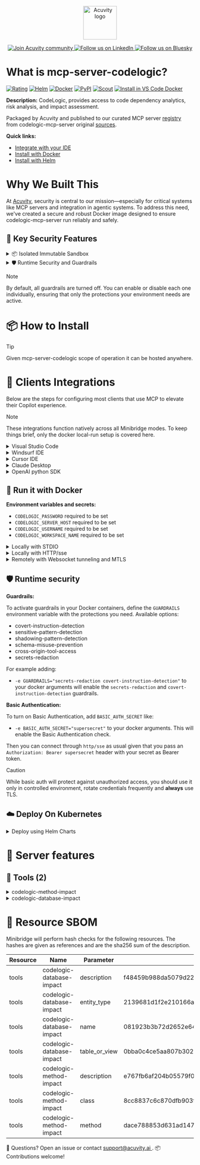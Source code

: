 <p align="center">
  <a href="https://acuvity.ai">
    <picture>
      <img src="https://mma.prnewswire.com/media/2544052/Acuvity__Logo.jpg" height="90" alt="Acuvity logo"/>
    </picture>
  </a>
</p>
<p align="center">
  <a href="https://discord.gg/BkU7fBkrNk">
    <img src="https://img.shields.io/badge/Acuvity-Join-7289DA?logo=discord&logoColor=fff" alt="Join Acuvity community" />
  </a>
<a href="https://www.linkedin.com/company/acuvity/">
    <img src="https://img.shields.io/badge/LinkedIn-Follow-7289DA" alt="Follow us on LinkedIn" />
  </a>
<a href="https://bsky.app/profile/acuvity.bsky.social">
    <img src="https://img.shields.io/badge/Bluesky-Follow-7289DA"?logo=bluesky&logoColor=fff" alt="Follow us on Bluesky" />
  </a>
</p>


# What is mcp-server-codelogic?

[![Rating](https://img.shields.io/badge/B-3775A9?label=Rating)](https://docs.anthropic.com/en/docs/build-with-claude/tool-use/implement-tool-use#best-practices-for-tool-definitions)
[![Helm](https://img.shields.io/badge/1.0.0-3775A9?logo=helm&label=Charts&logoColor=fff)](https://hub.docker.com/r/acuvity/mcp-server-codelogic/tags/)
[![Docker](https://img.shields.io/docker/image-size/acuvity/mcp-server-codelogic/1.0.2?logo=docker&logoColor=fff&label=1.0.2)](https://hub.docker.com/r/acuvity/mcp-server-codelogic)
[![PyPI](https://img.shields.io/badge/1.0.2-3775A9?logo=pypi&logoColor=fff&label=codelogic-mcp-server)](https://github.com/CodeLogicIncEngineering/codelogic-mcp-server)
[![Scout](https://img.shields.io/badge/Active-3775A9?logo=docker&logoColor=fff&label=Scout)](https://hub.docker.com/r/acuvity/mcp-server-fetch/)
[![Install in VS Code Docker](https://img.shields.io/badge/VS_Code-One_click_install-0078d7?logo=githubcopilot)](https://insiders.vscode.dev/redirect/mcp/install?name=mcp-server-codelogic&config=%7B%22args%22%3A%5B%22run%22%2C%22-i%22%2C%22--rm%22%2C%22--read-only%22%2C%22-e%22%2C%22CODELOGIC_PASSWORD%22%2C%22-e%22%2C%22CODELOGIC_SERVER_HOST%22%2C%22-e%22%2C%22CODELOGIC_USERNAME%22%2C%22-e%22%2C%22CODELOGIC_WORKSPACE_NAME%22%2C%22docker.io%2Facuvity%2Fmcp-server-codelogic%3A1.0.2%22%5D%2C%22command%22%3A%22docker%22%7D)

**Description:** CodeLogic, provides access to code dependency analytics, risk analysis, and impact assessment.

Packaged by Acuvity and published to our curated MCP server [registry](https://mcp.acuvity.ai) from codelogic-mcp-server original [sources](https://github.com/CodeLogicIncEngineering/codelogic-mcp-server).

**Quick links:**

- [Integrate with your IDE](https://github.com/acuvity/mcp-servers-registry/blob/main/mcp-server-codelogic/docker/README.md#-clients-integrations)
- [Install with Docker](https://github.com/acuvity/mcp-servers-registry/tree/main/mcp-server-codelogic/docker/README.md#-run-it-with-docker)
- [Install with Helm](https://github.com/acuvity/mcp-servers-registry/tree/main/mcp-server-codelogic/charts/mcp-server-codelogic/README.md#how-to-install)

# Why We Built This

At [Acuvity](https://acuvity.ai), security is central to our mission—especially for critical systems like MCP servers and integration in agentic systems.
To address this need, we've created a secure and robust Docker image designed to ensure codelogic-mcp-server run reliably and safely.

## 🔐 Key Security Features

<details>
<summary>📦 Isolated Immutable Sandbox </summary>

- **Isolated Execution**: All tools run within secure, containerized sandboxes to enforce process isolation and prevent lateral movement.
- **Non-root by Default**: Enforces least-privilege principles, minimizing the impact of potential security breaches.
- **Read-only Filesystem**: Ensures runtime immutability, preventing unauthorized modification.
- **Version Pinning**: Guarantees consistency and reproducibility across deployments by locking tool and dependency versions.
- **CVE Scanning**: Continuously scans images for known vulnerabilities using [Docker Scout](https://docs.docker.com/scout/) to support proactive mitigation.
- **SBOM & Provenance**: Delivers full supply chain transparency by embedding metadata and traceable build information."
</details>

<details>
<summary>🛡️ Runtime Security and Guardrails</summary>

**Minibridge Integration**: [Minibridge](https://github.com/acuvity/minibridge) establishes secure Agent-to-MCP connectivity, supports Rego/HTTP-based policy enforcement 🕵️, and simplifies orchestration.

The [ARC](https://github.com/acuvity/mcp-servers-registry/tree/main) container includes a [built-in Rego policy](https://github.com/acuvity/mcp-servers-registry/tree/main/mcp-server-codelogic/docker/policy.rego) that enables a set of runtime "guardrails"" to help enforce security, privacy, and correct usage of your services. Below is an overview of each guardrail provided.

### 🔒 Resource Integrity

**Mitigates MCP Rug Pull Attacks**

* **Goal:** Protect users from malicious tool description changes after initial approval, preventing post-installation manipulation or deception.
* **Mechanism:** Locks tool descriptions upon client approval and verifies their integrity before execution. Any modification to the description triggers a security violation, blocking unauthorized changes from server-side updates.

### 🛡️ Gardrails

### Covert Instruction Detection

Monitors incoming requests for hidden or obfuscated directives that could alter policy behavior.

* **Goal:** Stop attackers from slipping unnoticed commands or payloads into otherwise harmless data.
* **Mechanism:** Applies a library of regex patterns and binary‐encoding checks to the full request body. If any pattern matches a known covert channel (e.g., steganographic markers, hidden HTML tags, escape-sequence tricks), the request is rejected.

### Sensitive Pattern Detection

Block user-defined sensitive data patterns (credential paths, filesystem references).

* **Goal:** Block accidental or malicious inclusion of sensitive information that violates data-handling rules.
* **Mechanism:** Runs a curated set of regexes against all payloads and tool descriptions—matching patterns such as `.env` files, RSA key paths, directory traversal sequences.

### Shadowing Pattern Detection

Detects and blocks "shadowing" attacks, where a malicious MCP server sneaks hidden directives into its own tool descriptions to hijack or override the behavior of other, trusted tools.

* **Goal:** Stop a rogue server from poisoning the agent’s logic by embedding instructions that alter how a different server’s tools operate (e.g., forcing all emails to go to an attacker’s address even when the user calls a separate `send_email` tool).
* **Mechanism:** During policy load, each tool description is scanned for cross‐tool override patterns—such as `<IMPORTANT>` sections referencing other tool names, hidden side‐effects, or directives that apply to a different server’s API. Any description that attempts to shadow or extend instructions for a tool outside its own namespace triggers a policy violation and is rejected.

### Schema Misuse Prevention

Enforces strict adherence to MCP input schemas.

* **Goal:** Prevent malformed or unexpected fields from bypassing validations, causing runtime errors, or enabling injections.
* **Mechanism:** Compares each incoming JSON object against the declared schema (required properties, allowed keys, types). Any extra, missing, or mistyped field triggers an immediate policy violation.

### Cross-Origin Tool Access

Controls whether tools may invoke tools or services from external origins.

* **Goal:** Prevent untrusted or out-of-scope services from being called.
* **Mechanism:** Examines tool invocation requests and outgoing calls, verifying each target against an allowlist of approved domains or service names. Calls to any non-approved origin are blocked.

### Secrets Redaction

Automatically masks sensitive values so they never appear in logs or responses.

* **Goal:** Ensure that API keys, tokens, passwords, and other credentials cannot leak in plaintext.
* **Mechanism:** Scans every text output for known secret formats (e.g., AWS keys, GitHub PATs, JWTs). Matches are replaced with `[REDACTED]` before the response is sent or recorded.

## Basic Authentication via Shared Secret

Provides a lightweight auth layer using a single shared token.

* **Mechanism:** Expects clients to send an `Authorization` header with the predefined secret.
* **Use Case:** Quickly lock down your endpoint in development or simple internal deployments—no complex OAuth/OIDC setup required.

These controls ensure robust runtime integrity, prevent unauthorized behavior, and provide a foundation for secure-by-design system operations.


To review the full policy, see it [here](https://github.com/acuvity/mcp-servers-registry/tree/main/mcp-server-codelogic/docker/policy.rego). Alternatively, you can override the default policy or supply your own policy file to use (see [here](https://github.com/acuvity/mcp-servers-registry/tree/main/mcp-server-codelogic/docker/entrypoint.sh) for Docker, [here](https://github.com/acuvity/mcp-servers-registry/tree/main/mcp-server-codelogic/charts/mcp-server-codelogic#minibridge) for Helm charts).

</details>

> [!NOTE]
> By default, all guardrails are turned off. You can enable or disable each one individually, ensuring that only the protections your environment needs are active.


# 📦 How to Install


> [!TIP]
> Given mcp-server-codelogic scope of operation it can be hosted anywhere.

# 🧰 Clients Integrations

Below are the steps for configuring most clients that use MCP to elevate their Copilot experience.

> [!NOTE]
> These integrations function natively across all Minibridge modes.
> To keep things brief, only the docker local-run setup is covered here.

<details>
<summary>Visual Studio Code</summary>

To get started immediately, you can use the "one-click" link below:

[![Install in VS Code Docker](https://img.shields.io/badge/VS_Code-One_click_install-0078d7?logo=githubcopilot)](https://insiders.vscode.dev/redirect/mcp/install?name=mcp-server-codelogic&config=%7B%22args%22%3A%5B%22run%22%2C%22-i%22%2C%22--rm%22%2C%22--read-only%22%2C%22-e%22%2C%22CODELOGIC_PASSWORD%22%2C%22-e%22%2C%22CODELOGIC_SERVER_HOST%22%2C%22-e%22%2C%22CODELOGIC_USERNAME%22%2C%22-e%22%2C%22CODELOGIC_WORKSPACE_NAME%22%2C%22docker.io%2Facuvity%2Fmcp-server-codelogic%3A1.0.2%22%5D%2C%22command%22%3A%22docker%22%7D)

## Global scope

Press `ctrl + shift + p` and type `Preferences: Open User Settings JSON` to add the following section:

```json
{
  "mcp": {
    "servers": {
      "acuvity-mcp-server-codelogic": {
        "env": {
          "CODELOGIC_PASSWORD": "TO_BE_SET",
          "CODELOGIC_SERVER_HOST": "TO_BE_SET",
          "CODELOGIC_USERNAME": "TO_BE_SET",
          "CODELOGIC_WORKSPACE_NAME": "TO_BE_SET"
        },
        "command": "docker",
        "args": [
          "run",
          "-i",
          "--rm",
          "--read-only",
          "-e",
          "CODELOGIC_PASSWORD",
          "-e",
          "CODELOGIC_SERVER_HOST",
          "-e",
          "CODELOGIC_USERNAME",
          "-e",
          "CODELOGIC_WORKSPACE_NAME",
          "docker.io/acuvity/mcp-server-codelogic:1.0.2"
        ]
      }
    }
  }
}
```

## Workspace scope

In your workspace create a file called `.vscode/mcp.json` and add the following section:

```json
{
  "servers": {
    "acuvity-mcp-server-codelogic": {
      "env": {
        "CODELOGIC_PASSWORD": "TO_BE_SET",
        "CODELOGIC_SERVER_HOST": "TO_BE_SET",
        "CODELOGIC_USERNAME": "TO_BE_SET",
        "CODELOGIC_WORKSPACE_NAME": "TO_BE_SET"
      },
      "command": "docker",
      "args": [
        "run",
        "-i",
        "--rm",
        "--read-only",
        "-e",
        "CODELOGIC_PASSWORD",
        "-e",
        "CODELOGIC_SERVER_HOST",
        "-e",
        "CODELOGIC_USERNAME",
        "-e",
        "CODELOGIC_WORKSPACE_NAME",
        "docker.io/acuvity/mcp-server-codelogic:1.0.2"
      ]
    }
  }
}
```

> To pass secrets you should use the `promptString` input type described in the [Visual Studio Code documentation](https://code.visualstudio.com/docs/copilot/chat/mcp-servers).

</details>

<details>
<summary>Windsurf IDE</summary>

In `~/.codeium/windsurf/mcp_config.json` add the following section:

```json
{
  "mcpServers": {
    "acuvity-mcp-server-codelogic": {
      "env": {
        "CODELOGIC_PASSWORD": "TO_BE_SET",
        "CODELOGIC_SERVER_HOST": "TO_BE_SET",
        "CODELOGIC_USERNAME": "TO_BE_SET",
        "CODELOGIC_WORKSPACE_NAME": "TO_BE_SET"
      },
      "command": "docker",
      "args": [
        "run",
        "-i",
        "--rm",
        "--read-only",
        "-e",
        "CODELOGIC_PASSWORD",
        "-e",
        "CODELOGIC_SERVER_HOST",
        "-e",
        "CODELOGIC_USERNAME",
        "-e",
        "CODELOGIC_WORKSPACE_NAME",
        "docker.io/acuvity/mcp-server-codelogic:1.0.2"
      ]
    }
  }
}
```

See [Windsurf documentation](https://docs.windsurf.com/windsurf/mcp) for more info.

</details>

<details>
<summary>Cursor IDE</summary>

Add the following JSON block to your mcp configuration file:
- `~/.cursor/mcp.json` for global scope
- `.cursor/mcp.json` for project scope

```json
{
  "mcpServers": {
    "acuvity-mcp-server-codelogic": {
      "env": {
        "CODELOGIC_PASSWORD": "TO_BE_SET",
        "CODELOGIC_SERVER_HOST": "TO_BE_SET",
        "CODELOGIC_USERNAME": "TO_BE_SET",
        "CODELOGIC_WORKSPACE_NAME": "TO_BE_SET"
      },
      "command": "docker",
      "args": [
        "run",
        "-i",
        "--rm",
        "--read-only",
        "-e",
        "CODELOGIC_PASSWORD",
        "-e",
        "CODELOGIC_SERVER_HOST",
        "-e",
        "CODELOGIC_USERNAME",
        "-e",
        "CODELOGIC_WORKSPACE_NAME",
        "docker.io/acuvity/mcp-server-codelogic:1.0.2"
      ]
    }
  }
}
```

See [cursor documentation](https://docs.cursor.com/context/model-context-protocol) for more information.

</details>
<details>

<summary>Claude Desktop</summary>

In the `claude_desktop_config.json` configuration file add the following section:

```json
{
  "mcpServers": {
    "acuvity-mcp-server-codelogic": {
      "env": {
        "CODELOGIC_PASSWORD": "TO_BE_SET",
        "CODELOGIC_SERVER_HOST": "TO_BE_SET",
        "CODELOGIC_USERNAME": "TO_BE_SET",
        "CODELOGIC_WORKSPACE_NAME": "TO_BE_SET"
      },
      "command": "docker",
      "args": [
        "run",
        "-i",
        "--rm",
        "--read-only",
        "-e",
        "CODELOGIC_PASSWORD",
        "-e",
        "CODELOGIC_SERVER_HOST",
        "-e",
        "CODELOGIC_USERNAME",
        "-e",
        "CODELOGIC_WORKSPACE_NAME",
        "docker.io/acuvity/mcp-server-codelogic:1.0.2"
      ]
    }
  }
}
```

See [Anthropic documentation](https://docs.anthropic.com/en/docs/agents-and-tools/mcp) for more information.
</details>

<details>
<summary>OpenAI python SDK</summary>

## Running locally

```python
async with MCPServerStdio(
    params={
        "env": {"CODELOGIC_PASSWORD":"TO_BE_SET","CODELOGIC_SERVER_HOST":"TO_BE_SET","CODELOGIC_USERNAME":"TO_BE_SET","CODELOGIC_WORKSPACE_NAME":"TO_BE_SET"},
        "command": "docker",
        "args": ["run","-i","--rm","--read-only","-e","CODELOGIC_PASSWORD","-e","CODELOGIC_SERVER_HOST","-e","CODELOGIC_USERNAME","-e","CODELOGIC_WORKSPACE_NAME","docker.io/acuvity/mcp-server-codelogic:1.0.2"]
    }
) as server:
    tools = await server.list_tools()
```

## Running remotely

```python
async with MCPServerSse(
    params={
        "url": "http://<ip>:<port>/sse",
    }
) as server:
    tools = await server.list_tools()
```

See [OpenAI Agents SDK docs](https://openai.github.io/openai-agents-python/mcp/) for more info.

</details>

## 🐳 Run it with Docker

**Environment variables and secrets:**
  - `CODELOGIC_PASSWORD` required to be set
  - `CODELOGIC_SERVER_HOST` required to be set
  - `CODELOGIC_USERNAME` required to be set
  - `CODELOGIC_WORKSPACE_NAME` required to be set


<details>
<summary>Locally with STDIO</summary>

In your client configuration set:

- command: `docker`
- arguments: `run -i --rm --read-only -e CODELOGIC_PASSWORD -e CODELOGIC_SERVER_HOST -e CODELOGIC_USERNAME -e CODELOGIC_WORKSPACE_NAME docker.io/acuvity/mcp-server-codelogic:1.0.2`

</details>

<details>
<summary>Locally with HTTP/sse</summary>

Simply run as:

```console
docker run -it -p 8000:8000 --rm --read-only -e CODELOGIC_PASSWORD -e CODELOGIC_SERVER_HOST -e CODELOGIC_USERNAME -e CODELOGIC_WORKSPACE_NAME docker.io/acuvity/mcp-server-codelogic:1.0.2
```

Then on your application/client, you can configure to use it like:

```json
{
  "mcpServers": {
    "acuvity-mcp-server-codelogic": {
      "url": "http://localhost:8000/sse"
    }
  }
}
```

You might have to use different ports for different tools.

</details>

<details>
<summary>Remotely with Websocket tunneling and MTLS </summary>

> This section assume you are familiar with TLS and certificates and will require:
> - a server certificate with proper DNS/IP field matching your tool deployment.
> - a client-ca used to sign client certificates

1. Start the server in `backend` mode
 - add an environment variable like `-e MINIBRIDGE_MODE=backend`
 - add the TLS certificates (recommended) through a volume let's say `/certs` ex (`-v $PWD/certs:/certs`)
 - instruct minibridge to use those certs with
   - `-e MINIBRIDGE_TLS_SERVER_CERT=/certs/server-cert.pem`
   - `-e MINIBRIDGE_TLS_SERVER_KEY=/certs/server-key.pem`
   - `-e MINIBRIDGE_TLS_SERVER_KEY_PASS=optional`
   - `-e MINIBRIDGE_TLS_SERVER_CLIENT_CA=/certs/client-ca.pem`

2. Start `minibridge` locally in frontend mode:
  - Get [minibridge](https://github.com/acuvity/minibridge) binary for your OS.

In your client configuration, Minibridge works like any other STDIO command.

Example for Claude Desktop:

```json
{
  "mcpServers": {
    "acuvity-mcp-server-codelogic": {
      "command": "minibridge",
      "args": ["frontend", "--backend", "wss://<remote-url>:8000/ws", "--tls-client-backend-ca", "/path/to/ca/that/signed/the/server-cert.pem/ca.pem", "--tls-client-cert", "/path/to/client-cert.pem", "--tls-client-key", "/path/to/client-key.pem"]
    }
  }
}
```

That's it.

Minibridge offers a host of additional features. For step-by-step guidance, please visit the wiki. And if anything’s unclear, don’t hesitate to reach out!

</details>

## 🛡️ Runtime security

**Guardrails:**

To activate guardrails in your Docker containers, define the `GUARDRAILS` environment variable with the protections you need. Available options:
- covert-instruction-detection
- sensitive-pattern-detection
- shadowing-pattern-detection
- schema-misuse-prevention
- cross-origin-tool-access
- secrets-redaction

For example adding:
- `-e GUARDRAILS="secrets-redaction covert-instruction-detection"`
to your docker arguments will enable the `secrets-redaction` and `covert-instruction-detection` guardrails.

**Basic Authentication:**

To turn on Basic Authentication, add `BASIC_AUTH_SECRET` like:
- `-e BASIC_AUTH_SECRET="supersecret"`
to your docker arguments. This will enable the Basic Authentication check.

Then you can connect through `http/sse` as usual given that you pass an `Authorization: Bearer supersecret` header with your secret as Bearer token.

> [!CAUTION]
> While basic auth will protect against unauthorized access, you should use it only in controlled environment,
> rotate credentials frequently and **always** use TLS.

## ☁️ Deploy On Kubernetes

<details>
<summary>Deploy using Helm Charts</summary>

### Chart settings requirements

This chart requires some mandatory information to be installed.

**Mandatory Secrets**:
  - `CODELOGIC_PASSWORD` secret to be set as secrets.CODELOGIC_PASSWORD either by `.value` or from existing with `.valueFrom`

**Mandatory Environment variables**:
  - `CODELOGIC_SERVER_HOST` environment variable to be set by env.CODELOGIC_SERVER_HOST
  - `CODELOGIC_USERNAME` environment variable to be set by env.CODELOGIC_USERNAME
  - `CODELOGIC_WORKSPACE_NAME` environment variable to be set by env.CODELOGIC_WORKSPACE_NAME

### How to install

You can inspect the chart `README`:

```console
helm show readme oci://docker.io/acuvity/mcp-server-codelogic --version 1.0.0
````

You can inspect the values that you can configure:

```console
helm show values oci://docker.io/acuvity/mcp-server-codelogic --version 1.0.0
````

Install with helm

```console
helm install mcp-server-codelogic oci://docker.io/acuvity/mcp-server-codelogic --version 1.0.0
```

From there your MCP server mcp-server-codelogic will be reachable by default through `http/sse` from inside the cluster using the Kubernetes Service `mcp-server-codelogic` on port `8000` by default. You can change that by looking at the `service` section of the `values.yaml` file.

### How to Monitor

The deployment will create a Kubernetes service with a `healthPort`, that is used for liveness probes and readiness probes. This health port can also be used by the monitoring stack of your choice and exposes metrics under the `/metrics` path.

See full charts [Readme](https://github.com/acuvity/mcp-servers-registry/tree/main/mcp-server-codelogic/charts/mcp-server-codelogic/README.md) for more details about settings and runtime security including guardrails activation.

</details>

# 🧠 Server features

## 🧰 Tools (2)
<details>
<summary>codelogic-method-impact</summary>

**Description**:

```
Analyze impacts of modifying a specific method within a given class or type.
Recommended workflow:
1. Use this tool before implementing code changes
2. Run the tool against methods or functions that are being modified
3. Carefully review the impact analysis results to understand potential downstream effects
Particularly crucial when AI-suggested modifications are being considered.
```

**Parameter**:

| Name | Type | Description | Required? |
|-----------|------|-------------|-----------|
| class | string | Name of the class containing the method | Yes
| method | string | Name of the method being analyzed | Yes
</details>
<details>
<summary>codelogic-database-impact</summary>

**Description**:

```
Analyze impacts between code and database entities.
Recommended workflow:
1. Use this tool before implementing code or database changes
2. Search for the relevant database entity
3. Review the impact analysis to understand which code depends on this database object and vice versa
Particularly crucial when AI-suggested modifications are being considered or when modifying SQL code.
```

**Parameter**:

| Name | Type | Description | Required? |
|-----------|------|-------------|-----------|
| entity_type | string | Type of database entity to search for (column, table, or view) | Yes
| name | string | Name of the database entity to search for | Yes
| table_or_view | string | Name of the table or view containing the column (required for columns only) | No
</details>


# 🔐 Resource SBOM

Minibridge will perform hash checks for the following resources. The hashes are given as references and are the sha256 sum of the description.

| Resource | Name | Parameter | Hash |
|-----------|------|------|------|
| tools | codelogic-database-impact | description | f48459b988da5079d2220ff245204fc40634a9313e4c8783107c225bfbcf5f02 |
| tools | codelogic-database-impact | entity_type | 2139681d1f2e210166a59e9049b11b136e5ab85e8eaa67dfdc7a5078812054a9 |
| tools | codelogic-database-impact | name | 081923b3b72d2652e6476544625527e727081b2aa2fbfd0c57cb916d1ae854bb |
| tools | codelogic-database-impact | table_or_view | 0bba0c4ce5aa807b3021084eea3dc74ce75f35be2ca3f345f361c74040b809d9 |
| tools | codelogic-method-impact | description | e767fb6af204b05579f09d8fcb302a7145192e493e021a69119cf32fbbe41d1b |
| tools | codelogic-method-impact | class | 8cc8837c6c870dfb903fd3d96471ae47592063ab69eaac12e51ec16a239fe162 |
| tools | codelogic-method-impact | method | dace788853d631ad14730083354d93374b2ad2141c7830e197fe982485969d09 |


💬 Questions? Open an issue or contact [ support@acuvity.ai ](mailto:support@acuvity.ai).
📦 Contributions welcome!
